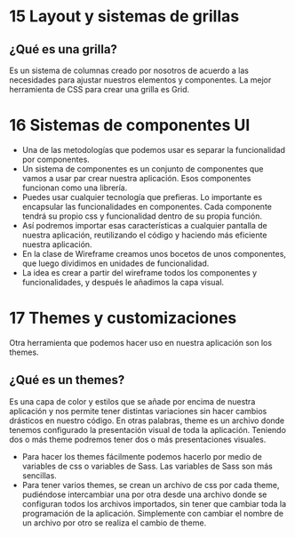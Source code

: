 # 15 Layout y sistemas de grillas
## ¿Qué es una grilla?
Es un sistema de columnas creado por nosotros de acuerdo a las necesidades para ajustar nuestros elementos y componentes.
La mejor herramienta de CSS para crear una grilla es Grid.

# 16 Sistemas de componentes UI
* Una de las metodologías que podemos usar es separar la funcionalidad por componentes.
* Un sistema de componentes es un conjunto de componentes que vamos a usar par crear nuestra aplicación. Esos componentes funcionan como una librería.
* Puedes usar cualquier tecnología que prefieras. Lo importante es encapsular las funcionalidades en componentes. Cada componente tendrá su propio css y funcionalidad dentro de su propia función.
* Así podremos importar esas características a cualquier pantalla de nuestra aplicación, reutilizando el código y haciendo más eficiente nuestra aplicación.
* En la clase de Wireframe creamos unos bocetos de unos componentes, que luego dividimos en unidades de funcionalidad.
* La idea es crear a partir del wireframe todos los componentes y funcionalidades, y después le añadimos la capa visual.

# 17 Themes y customizaciones
Otra herramienta que podemos hacer uso en nuestra aplicación son los themes.

## ¿Qué es un themes? 
Es una capa de color y estilos que se añade por encima de nuestra aplicación y nos permite tener distintas variaciones sin hacer cambios drásticos en nuestro código. En otras palabras, theme es un archivo donde tenemos configurado la presentación visual de toda la aplicación. Teniendo dos o más theme podremos tener dos o más presentaciones visuales.

* Para hacer los themes fácilmente podemos hacerlo por medio de variables de css o variables de Sass. Las variables de Sass son más sencillas.
* Para tener varios themes, se crean un archivo de css por cada theme, pudiéndose intercambiar una por otra desde una archivo donde se configuran todos los archivos importados, sin tener que cambiar toda la programación de la aplicación. Simplemente con cambiar el nombre de un archivo por otro se realiza el cambio de theme.